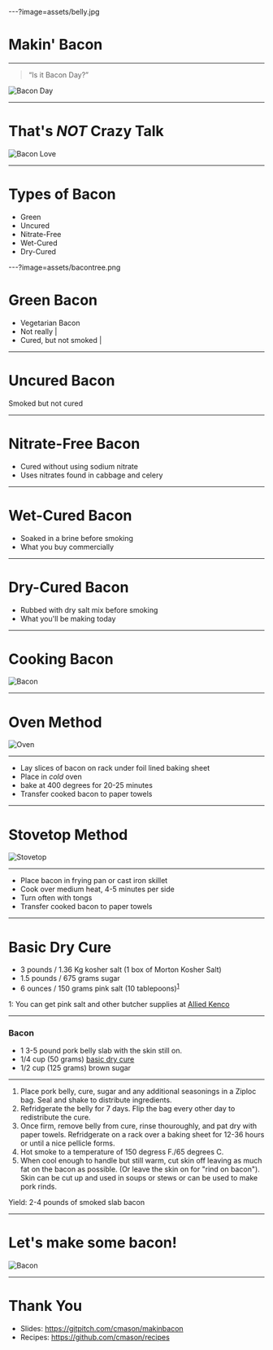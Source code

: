 ---?image=assets/belly.jpg
# Makin' Bacon

---

> “Is it Bacon Day?”

![Bacon Day](assets/baconday.jpg)

---

# That's *NOT* Crazy Talk

![Bacon Love](assets/baconlove.jpg)

---

# Types of Bacon

- Green
- Uncured
- Nitrate-Free
- Wet-Cured
- Dry-Cured

---?image=assets/bacontree.png
# Green Bacon

- Vegetarian Bacon
- Not really            |
- Cured, but not smoked |

---

# Uncured Bacon

Smoked but not cured

---

# Nitrate-Free Bacon

- Cured without using sodium nitrate
- Uses nitrates found in cabbage and celery

---

# Wet-Cured Bacon

- Soaked in a brine before smoking
- What you buy commercially

---

# Dry-Cured Bacon

- Rubbed with dry salt mix before smoking
- What you'll be making today

---

# Cooking Bacon

![Bacon](assets/cookedbacon.jpg)

---

# Oven Method

![Oven](assets/ovenbacon.jpg)

---

- Lay slices of bacon on rack under foil lined baking sheet
- Place in *cold* oven
- bake at 400 degrees for 20-25 minutes
- Transfer cooked bacon to paper towels

---

# Stovetop Method

![Stovetop](assets/stovebacon.jpg)

---

- Place bacon in frying pan or cast iron skillet
- Cook over medium heat, 4-5 minutes per side
- Turn often with tongs
- Transfer cooked bacon to paper towels

---

# Basic Dry Cure

- 3 pounds / 1.36 Kg kosher salt (1 box of Morton Kosher Salt)
- 1.5 pounds / 675 grams sugar
- 6 ounces / 150 grams pink salt (10 tablepoons)<sup>[1](#footnote1)</sup>

<a name="footnote1">1</a>: You can get pink salt and other butcher supplies at [Allied Kenco](http://www.alliedkenco.com)

---

### Bacon

- 1 3-5 pound pork belly slab with the skin still on.
- 1/4 cup (50 grams) [basic dry cure](basic_dry_cure.md)
- 1/2 cup (125 grams) brown sugar

---

1. Place pork belly, cure, sugar and any additional seasonings in a Ziploc bag. Seal and shake to distribute ingredients.
2. Refridgerate the belly for 7 days. Flip the bag every other day to redistribute the cure.
3. Once firm, remove belly from cure, rinse thouroughly, and pat dry with paper towels. Refridgerate on a rack over a baking sheet for 12-36 hours or until a nice pellicle forms.
4. Hot smoke to a temperature of 150 degress F./65 degrees C.
5. When cool enough to handle but still warm, cut skin off leaving as much fat on the bacon as possible. (Or leave the skin on for "rind on bacon"). Skin can be cut up and used in soups or stews or can be used to make pork rinds.

Yield: 2-4 pounds of smoked slab bacon

---

# Let's make some bacon!

![Bacon](assets/bacon.jpg)

---

# Thank You

* Slides: https://gitpitch.com/cmason/makinbacon
* Recipes: https://github.com/cmason/recipes
